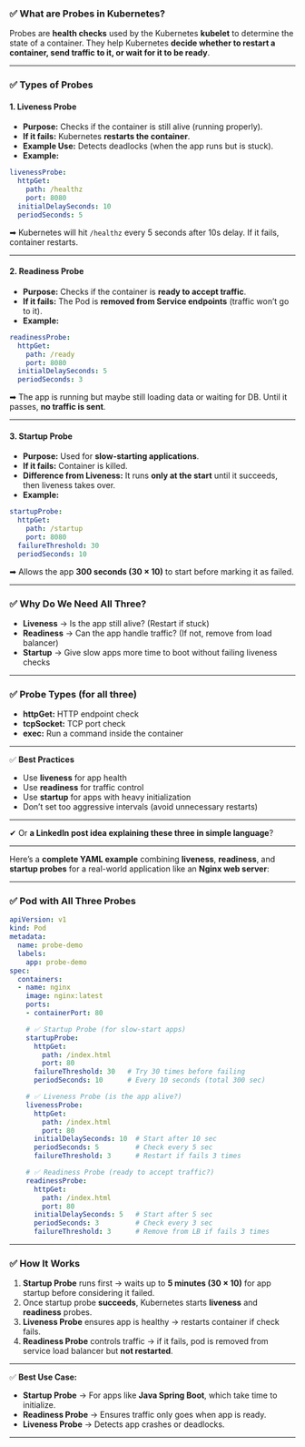 ### ✅ **What are Probes in Kubernetes?**

Probes are **health checks** used by the Kubernetes **kubelet** to determine the state of a container.
They help Kubernetes **decide whether to restart a container, send traffic to it, or wait for it to be ready**.

---

### ✅ **Types of Probes**

#### 1. **Liveness Probe**

* **Purpose:** Checks if the container is still alive (running properly).
* **If it fails:** Kubernetes **restarts the container**.
* **Example Use:** Detects deadlocks (when the app runs but is stuck).
* **Example:**

```yaml
livenessProbe:
  httpGet:
    path: /healthz
    port: 8080
  initialDelaySeconds: 10
  periodSeconds: 5
```

➡ Kubernetes will hit `/healthz` every 5 seconds after 10s delay.
If it fails, container restarts.

---

#### 2. **Readiness Probe**

* **Purpose:** Checks if the container is **ready to accept traffic**.
* **If it fails:** The Pod is **removed from Service endpoints** (traffic won’t go to it).
* **Example:**

```yaml
readinessProbe:
  httpGet:
    path: /ready
    port: 8080
  initialDelaySeconds: 5
  periodSeconds: 3
```

➡ The app is running but maybe still loading data or waiting for DB. Until it passes, **no traffic is sent**.

---

#### 3. **Startup Probe**

* **Purpose:** Used for **slow-starting applications**.
* **If it fails:** Container is killed.
* **Difference from Liveness:** It runs **only at the start** until it succeeds, then liveness takes over.
* **Example:**

```yaml
startupProbe:
  httpGet:
    path: /startup
    port: 8080
  failureThreshold: 30
  periodSeconds: 10
```

➡ Allows the app **300 seconds (30 × 10)** to start before marking it as failed.

---

### ✅ **Why Do We Need All Three?**

* **Liveness** → Is the app still alive? (Restart if stuck)
* **Readiness** → Can the app handle traffic? (If not, remove from load balancer)
* **Startup** → Give slow apps more time to boot without failing liveness checks

---

### ✅ **Probe Types (for all three)**

* **httpGet:** HTTP endpoint check
* **tcpSocket:** TCP port check
* **exec:** Run a command inside the container

---

✅ **Best Practices**

* Use **liveness** for app health
* Use **readiness** for traffic control
* Use **startup** for apps with heavy initialization
* Don’t set too aggressive intervals (avoid unnecessary restarts)

---

✔ Or **a LinkedIn post idea explaining these three in simple language**?

---
Here’s a **complete YAML example** combining **liveness**, **readiness**, and **startup probes** for a real-world application like an **Nginx web server**:

---

### ✅ **Pod with All Three Probes**

```yaml
apiVersion: v1
kind: Pod
metadata:
  name: probe-demo
  labels:
    app: probe-demo
spec:
  containers:
  - name: nginx
    image: nginx:latest
    ports:
    - containerPort: 80

    # ✅ Startup Probe (for slow-start apps)
    startupProbe:
      httpGet:
        path: /index.html
        port: 80
      failureThreshold: 30   # Try 30 times before failing
      periodSeconds: 10      # Every 10 seconds (total 300 sec)

    # ✅ Liveness Probe (is the app alive?)
    livenessProbe:
      httpGet:
        path: /index.html
        port: 80
      initialDelaySeconds: 10  # Start after 10 sec
      periodSeconds: 5         # Check every 5 sec
      failureThreshold: 3      # Restart if fails 3 times

    # ✅ Readiness Probe (ready to accept traffic?)
    readinessProbe:
      httpGet:
        path: /index.html
        port: 80
      initialDelaySeconds: 5   # Start after 5 sec
      periodSeconds: 3         # Check every 3 sec
      failureThreshold: 3      # Remove from LB if fails 3 times
```

---

### ✅ **How It Works**

1. **Startup Probe** runs first → waits up to **5 minutes (30 × 10)** for app startup before considering it failed.
2. Once startup probe **succeeds**, Kubernetes starts **liveness** and **readiness** probes.
3. **Liveness Probe** ensures app is healthy → restarts container if check fails.
4. **Readiness Probe** controls traffic → if it fails, pod is removed from service load balancer but **not restarted**.

---

✅ **Best Use Case:**

* **Startup Probe** → For apps like **Java Spring Boot**, which take time to initialize.
* **Readiness Probe** → Ensures traffic only goes when app is ready.
* **Liveness Probe** → Detects app crashes or deadlocks.

---

